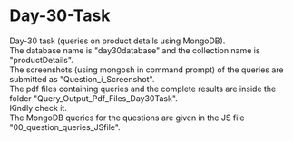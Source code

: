 # Day-30-Task
Day-30 task (queries on product details using MongoDB).   
The database name is "day30database" and the collection name is "productDetails".   
The screenshots (using mongosh in command prompt) of the queries are submitted as "Question_i_Screenshot".   
The pdf files containing queries and the complete results are inside the folder "Query_Output_Pdf_Files_Day30Task".   
Kindly check it.  
The MongoDB queries for the questions are given in the JS file "00_question_queries_JSfile".  
